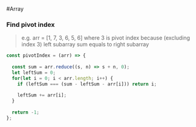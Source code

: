 #Array

### Find pivot index
> e.g. arr = [1, 7, 3, 6, 5, 6] where 3 is pivot index because (excluding index 3) left subarray sum equals to right subarray

```js
const pivotIndex = (arr) => {
  
  const sum = arr.reduce((s, n) => s + n, 0);
  let leftSum = 0;
  for(let i = 0; i < arr.length; i++) {
    if (leftSum === (sum - leftSum - arr[i])) return i;
    
    leftSum += arr[i];
  }
  
  return -1;
};
```
